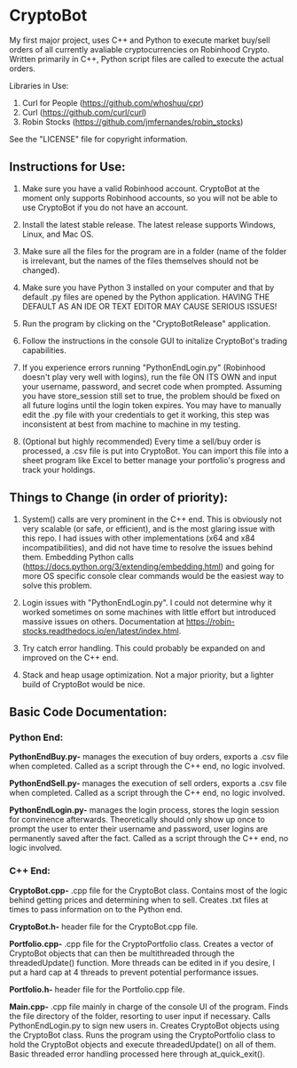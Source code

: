 # CryptoBot


My first major project, uses C++ and Python to execute market buy/sell orders of all currently avaliable cryptocurrencies on Robinhood Crypto. Written primarily in C++, Python script files are called to execute the actual orders.

Libraries in Use:
1. Curl for People (https://github.com/whoshuu/cpr)
2. Curl (https://github.com/curl/curl)
3. Robin Stocks (https://github.com/jmfernandes/robin_stocks)

See the "LICENSE" file for copyright information.


## Instructions for Use:

1. Make sure you have a valid Robinhood account. CryptoBot at the moment only supports Robinhood accounts, so you will not be able to use CryptoBot if you do not have an account.

1. Install the latest stable release. The latest release supports Windows, Linux, and Mac OS.

2. Make sure all the files for the program are in a folder (name of the folder is irrelevant, but the names of the files themselves should not be changed).

2. Make sure you have Python 3 installed on your computer and that by default .py files are opened by the Python application. HAVING THE DEFAULT AS
   AN IDE OR TEXT EDITOR MAY CAUSE SERIOUS ISSUES!
   
3. Run the program by clicking on the "CryptoBotRelease" application.

4. Follow the instructions in the console GUI to initalize CryptoBot's trading capabilities.

5. If you experience errors running "PythonEndLogin.py" (Robinhood doesn't play very well with logins), run the file ON ITS OWN
   and input your username, password, and secret code when prompted. Assuming you have store_session still set to true, the problem
   should be fixed on all future logins until the login token expires. You may have to manually edit the .py file with your credentials to get it working, this step was inconsistent at best from machine to machine in my testing.

6. (Optional but highly recommended) Every time a sell/buy order is processed, a .csv file is put into CryptoBot. You can import this file
    into a sheet program like Excel to better manage your portfolio's progress and track your holdings.

## Things to Change (in order of priority):

1. System() calls are very prominent in the C++ end. This is obviously not very scalable (or safe, or efficient), and is the most glaring issue with this repo. I had issues with other implementations (x64 and x84 incompatibilities), and did not have time to resolve the issues behind them.
   Embedding Python calls (https://docs.python.org/3/extending/embedding.html) and going for more OS specific console clear commands would be the easiest way to solve this problem.

2. Login issues with "PythonEndLogin.py". I could not determine why it worked sometimes on some machines with little effort but introduced massive
   issues on others. Documentation at https://robin-stocks.readthedocs.io/en/latest/index.html.

3. Try catch error handling. This could probably be expanded on and improved on the C++ end.

4. Stack and heap usage optimization. Not a major priority, but a lighter build of CryptoBot would be nice.

## Basic Code Documentation:

### Python End:

**PythonEndBuy.py-** manages the execution of buy orders, exports a .csv file when completed.
		 Called as a script through the C++ end, no logic involved.

**PythonEndSell.py-** manages the execution of sell orders, exports a .csv file when completed.
		  Called as a script through the C++ end, no logic involved.

**PythonEndLogin.py-** manages the login process, stores the login session for convinence afterwards. Theoretically should only show up once to prompt the user to enter their username and password, user logins are permanently saved after the fact. Called as a script through the C++ end, no logic involved.



### C++ End:

**CryptoBot.cpp-** .cpp file for the CryptoBot class. Contains most of the logic behind getting prices
		and determining when to sell. Creates .txt files at times to pass information
		on to the Python end.

**CryptoBot.h-** header file for the CryptoBot.cpp file.

**Portfolio.cpp-** .cpp file for the CryptoPortfolio class. Creates a vector of CryptoBot objects that can then be
 		multithreaded through the threadedUpdate() function. More threads can be edited in if you desire, I put a hard
		cap at 4 threads to prevent potential performance issues.

**Portfolio.h-** header file for the Portfolio.cpp file.

**Main.cpp-** .cpp file mainly in charge of the console UI of the program. Finds the file directory of the folder, resorting to user input if necessary. Calls PythonEndLogin.py to sign new users in. Creates CryptoBot objects using the CryptoBot class. Runs the program using the CryptoPortfolio class to hold the CryptoBot objects and execute threadedUpdate() on all of them. Basic threaded error handling processed here through at_quick_exit().


